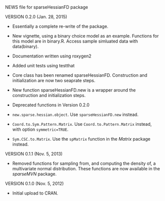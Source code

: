NEWS file for sparseHessianFD package

VERSION 0.2.0 (Jan. 28, 2015)

-  Essentially a complete re-write of the package.

-  New vignette, using a binary choice model as an example. Functions for this model are in binary.R.  Access sample simluated data with data(binary).

-  Documentation written using roxygen2

-  Added unit tests using testthat

-  Core class has been renamed sparseHessianFD. Construction and initialization are now two seaprate steps.

-  New function sparseHessianFD.new is a wrapper around the construction and initialization steps.

-  Deprecated functions in Version 0.2.0

  -  `new.sparse.hessian.object`.  Use `sparseHessianFD.new` instead.
  -  `Coord.to.Sym.Pattern.Matrix`. Use `Coord.to.Pattern.Matrix` instead, with option `symmetric=TRUE`.
  -  `Sym.CSC.to.Matrix`.  Use the `spMatrix` function in the *Matrix* package instead.
   


VERSION 0.1.1 (Nov. 5, 2013)

-  Removed functions for sampling from, and computing the density of, a multivariate normal distribution.  These functions are now available in the *sparseMVN* package.


VERSION 0.1.0 (Nov. 5, 2012)

-  Initial upload to CRAN.

